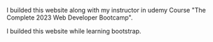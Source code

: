 I builded this website along with my instructor in udemy Course "The Complete 2023 Web Developer Bootcamp".

I builded this website while learning bootstrap.
